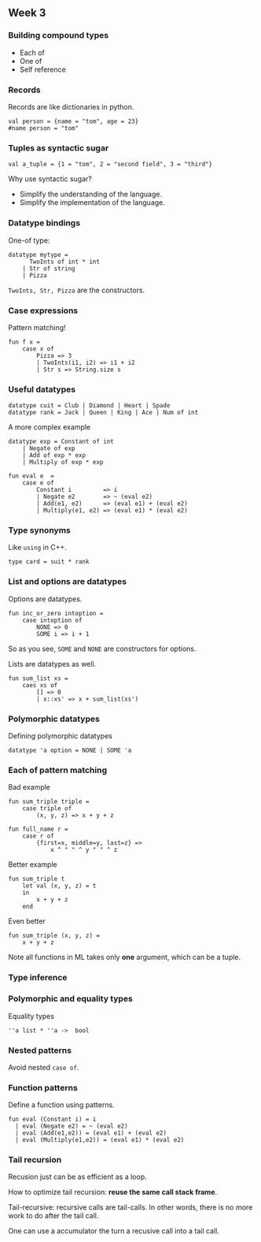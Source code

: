 ## Week 3

### Building compound types

- Each of 
- One of
- Self reference

### Records

Records are like dictionaries in python.
```
val person = {name = "tom", age = 23}
#name person = "tom"
```

### Tuples as syntactic sugar

```
val a_tuple = {1 = "tom", 2 = "second field", 3 = "third"}
```

Why use syntactic sugar?
- Simplify the understanding of the language.
- Simplify the implementation of the language.

### Datatype bindings

One-of type:
```
datatype mytype = 
      TwoInts of int * int 
    | Str of string
    | Pizza
```

`TwoInts, Str, Pizza` are the constructors.

### Case expressions

Pattern matching!
```
fun f x = 
    case x of
        Pizza => 3
        | TwoInts(i1, i2) => i1 + i2
        | Str s => String.size s
```

### Useful datatypes

```
datatype cuit = Club | Diamond | Heart | Spade
datatype rank = Jack | Queen | King | Ace | Num of int
```

A more complex example
```
datatype exp = Constant of int
    | Negate of exp
    | Add of exp * exp
    | Multiply of exp * exp

fun eval e  =
    case e of
        Constant i         => i
        | Negate e2        => ~ (eval e2)
        | Add(e1, e2)      => (eval e1) + (eval e2)
        | Multiply(e1, e2) => (eval e1) * (eval e2)
```

### Type synonyms

Like `using` in C++.

```
type card = suit * rank
```

### List and options are datatypes

Options are datatypes.
```
fun inc_or_zero intoption = 
    case intoption of
        NONE => 0
        SOME i => i + 1
```
So as you see, `SOME` and `NONE` are constructors for options.

Lists are datatypes as well.
```
fun sum_list xs = 
    caes xs of
        [] => 0
        | x::xs' => x + sum_list(xs')
```

### Polymorphic datatypes

Defining polymorphic datatypes
```
datatype 'a option = NONE | SOME 'a
```

### Each of pattern matching

Bad example
```
fun sum_triple triple = 
    case triple of
        (x, y, z) => x + y + z

fun full_name r = 
    case r of
        {first=x, middle=y, last=z} =>
            x ^ " " ^ y " " ^ z
```

Better example
```
fun sum_triple t 
    let val (x, y, z) = t
    in
        x + y + z
    end
```
Even better
```
fun sum_triple (x, y, z) =
    x + y + z
```

Note all functions in ML takes only **one** argument, 
which can be a tuple.

### Type inference

### Polymorphic and equality types

Equality types
```
''a list * ''a ->  bool
```

### Nested patterns

Avoid nested `case of`.

### Function patterns

Define a function using patterns.
```
fun eval (Constant i) = i
  | eval (Negate e2) = ~ (eval e2)
  | eval (Add(e1,e2)) = (eval e1) + (eval e2)
  | eval (Multiply(e1,e2)) = (eval e1) * (eval e2)
```

### Tail recursion

Recusion just can be as efficient as a loop.

How to optimize tail recursion: **reuse the same 
call stack frame**.

Tail-recursive: recursive calls are tail-calls.
In other words, there is no more work to do
after the tail call.

One can use a accumulator the turn a recusive call
into a tail call.
